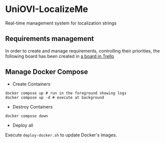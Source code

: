 # UniOVI-LocalizeMe

Real-time management system for localization strings

## Requirements management

In order to create and manage requirements, controlling their priorities, the following board has been created in [a board in Trello](https://trello.com/b/uwWcoeO3/localizeme)

## Manage Docker Compose

- Create Containers

```shell
docker compose up # run in the foreground showing logs
docker compose up -d # execute at background
```

- Destroy Containers

```shell
docker compose down
```

- Deploy all

Execute `deploy-docker.sh` to update Docker's images.
